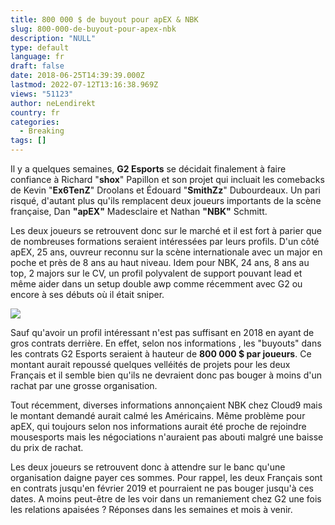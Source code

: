 ```yaml
---
title: 800 000 $ de buyout pour apEX & NBK
slug: 800-000-de-buyout-pour-apex-nbk
description: "NULL"
type: default
language: fr
draft: false
date: 2018-06-25T14:39:39.000Z
lastmod: 2022-07-12T13:16:38.969Z
views: "51123"
author: neLendirekt
country: fr
categories:
  - Breaking
tags: []
---
```

Il y a quelques semaines, **G2 Esports** se décidait finalement à faire confiance à Richard "**shox**" Papillon et son projet qui incluait les comebacks de Kevin "**Ex6TenZ**" Droolans et Édouard "**SmithZz**" Dubourdeaux. Un pari risqué, d'autant plus qu'ils remplacent deux joueurs importants de la scène française, Dan **"apEX"** Madesclaire et Nathan **"NBK"** Schmitt.

Les deux joueurs se retrouvent donc sur le marché et il est fort à parier que de nombreuses formations seraient intéressées par leurs profils. D'un côté apEX, 25 ans, ouvreur reconnu sur la scène internationale avec un major en poche et près de 8 ans au haut niveau. Idem pour NBK, 24 ans, 8 ans au top, 2 majors sur le CV, un profil polyvalent de support pouvant lead et même aider dans un setup double awp comme récemment avec G2 ou encore à ses débuts où il était sniper.

![](/images/articles/5b30e2de85aee/images/7XfuQrHDF872Ihv6pfMH3i6YvvadHufH4kcuktjt.jpeg)

Sauf qu'avoir un profil intéressant n'est pas suffisant en 2018 en ayant de gros contrats derrière. En effet, selon nos informations , les "buyouts" dans les contrats G2 Esports seraient à hauteur de **800 000 $ par joueurs**. Ce montant aurait repoussé quelques velléités de projets pour les deux Français et il semble bien qu'ils ne devraient donc pas bouger à moins d'un rachat par une grosse organisation.

Tout récemment, diverses informations annonçaient NBK chez Cloud9 mais le montant demandé aurait calmé les Américains. Même problème pour apEX, qui toujours selon nos informations aurait été proche de rejoindre mousesports mais les négociations n'auraient pas abouti malgré une baisse du prix de rachat.

Les deux joueurs se retrouvent donc à attendre sur le banc qu'une organisation daigne payer ces sommes. Pour rappel, les deux Français sont en contrats jusqu'en février 2019 et pourraient ne pas bouger jusqu'à ces dates. A moins peut-être de les voir dans un remaniement chez G2 une fois les relations apaisées ? Réponses dans les semaines et mois à venir.
